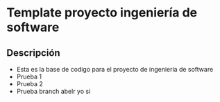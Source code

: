 # Template proyecto ingeniería de software

## Descripción

- Esta es la base de codigo para el proyecto de ingeniería de software
- Prueba 1
- Prueba 2
- Prueba branch abelr yo si